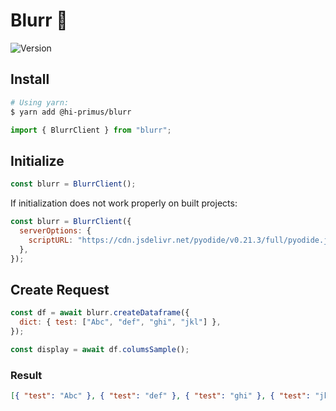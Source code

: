 # Blurr 👋

![Version](https://img.shields.io/badge/version-0.0.1-blue.svg?cacheSeconds=2592000)

## Install

```bash
# Using yarn:
$ yarn add @hi-primus/blurr
```

```javascript
import { BlurrClient } from "blurr";
```

## Initialize

```javascript
const blurr = BlurrClient();
```

If initialization does not work properly on built projects:

```javascript
const blurr = BlurrClient({
  serverOptions: {
    scriptURL: "https://cdn.jsdelivr.net/pyodide/v0.21.3/full/pyodide.js",
  },
});
```

## Create Request

```javascript
const df = await blurr.createDataframe({
  dict: { test: ["Abc", "def", "ghi", "jkl"] },
});

const display = await df.columsSample();
```

### Result

```json
[{ "test": "Abc" }, { "test": "def" }, { "test": "ghi" }, { "test": "jkl" }]
```

